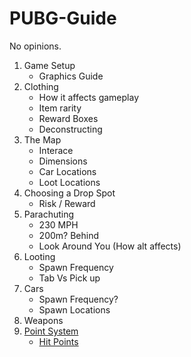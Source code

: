 # PUBG-Guide

No opinions.

1. Game Setup
    * Graphics Guide
1. Clothing
    * How it affects gameplay
    * Item rarity
    * Reward Boxes
    * Deconstructing
1. The Map
    * Interace
    * Dimensions
    * Car Locations
    * Loot Locations
1. Choosing a Drop Spot
    * Risk / Reward
1. Parachuting
    * 230 MPH
    * 200m? Behind
    * Look Around You (How alt affects)
1. Looting
    * Spawn Frequency
    * Tab Vs Pick up
1. Cars
    * Spawn Frequency?
    * Spawn Locations
1. Weapons
1. [Point System](./PointSystem.md)
    * [Hit Points](.PointSystem.md#hit-points)
